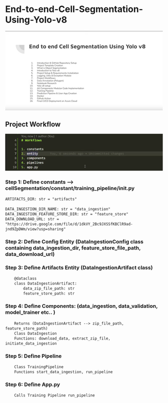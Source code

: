 # End-to-end-Cell-Segmentation-Using-Yolo-v8

![img.png](img.png)

## Project Workflow 

![img_1.png](img_1.png)


### Step 1: Define constants --> cellSegmentation/constant/training_pipeline/__init__.py
	ARTIFACTS_DIR: str = "artifacts"

	DATA_INGESTION_DIR_NAME: str = "data_ingestion"
	DATA_INGESTION_FEATURE_STORE_DIR: str = "feature_store"
	DATA_DOWNLOAD_URL: str = "https://drive.google.com/file/d/1dkVY_2Bc9JXSSfKBClR9ad-jnd9ZpDWm/view?usp=sharing"

### Step 2: Define Config Entity (DataIngestionConfig class containing data_ingestion_dir, feature_store_file_path, data_download_url)
### Step 3: Define Artifacts Entity (DataIngestionArtifact class)
		@dataclass
		class DataIngestionArtifact:
		    data_zip_file_path: str
		    feature_store_path: str
### Step 4: Define Components: (data_ingestion, data_validation, model_trainer etc.. )
		Returns (DataIngestionArtifact --> zip_file_path, feature_store_path)
		Class DataIngestion
		Functions: download_data, extract_zip_file, initiate_data_ingestion
### Step 5: Define Pipeline
		Class TrainingPipeline
		Functions start_data_ingestion, run_pipeline
### Step 6: Define App.py
		Calls Training Pipeline run_pipeline

